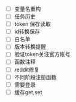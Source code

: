 - [ ] 变量名重构
- [ ] 任务历史
- [ ] token 保存读取
- [ ] id转换保存
- [ ] 白名单
- [ ] 版本转换提醒
- [ ] 验证token关注官方帐号
- [ ] 函数注释
- [ ] reddit修复
- [ ] 不同阶段注册函数
- [ ] 需要登录
- [ ] 缓存get,set
